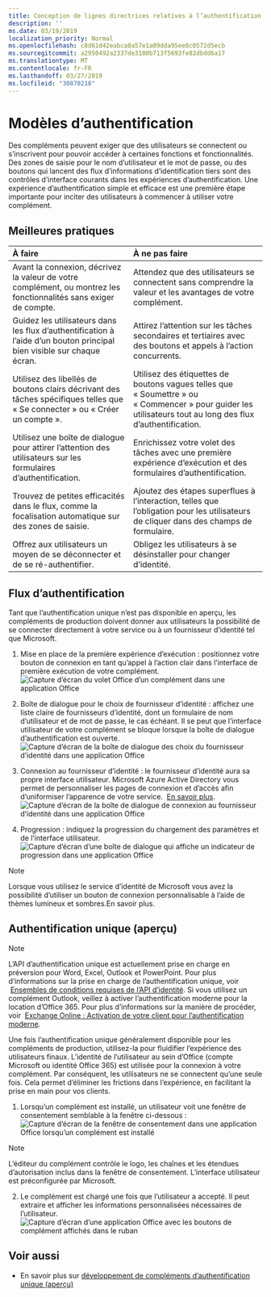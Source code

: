 ```yaml
---
title: Conception de lignes directrices relatives à l’authentification pour les compléments Office
description: ''
ms.date: 03/19/2019
localization_priority: Normal
ms.openlocfilehash: c8d61d42eabca0a57e1a09dda95ee8c0572d5ecb
ms.sourcegitcommit: a2950492a2337de3180b713f5693fe82dbdd6a17
ms.translationtype: MT
ms.contentlocale: fr-FR
ms.lasthandoff: 03/27/2019
ms.locfileid: "30870218"
---
```

# <a name="authentication-patterns"></a>Modèles d’authentification

Des compléments peuvent exiger que des utilisateurs se connectent ou s’inscrivent pour pouvoir accéder à certaines fonctions et fonctionnalités. Des zones de saisie pour le nom d’utilisateur et le mot de passe, ou des boutons qui lancent des flux d’informations d’identification tiers sont des contrôles d’interface courants dans les expériences d’authentification. Une expérience d’authentification simple et efficace est une première étape importante pour inciter des utilisateurs à commencer à utiliser votre complément.

## <a name="best-practices"></a>Meilleures pratiques

|À faire|À ne pas faire|
|:----|:----|
|Avant la connexion, décrivez la valeur de votre complément, ou montrez les fonctionnalités sans exiger de compte. |Attendez que des utilisateurs se connectent sans comprendre la valeur et les avantages de votre complément.|
|Guidez les utilisateurs dans les flux d’authentification à l’aide d’un bouton principal bien visible sur chaque écran. |Attirez l’attention sur les tâches secondaires et tertiaires avec des boutons et appels à l’action concurrents.|
|Utilisez des libellés de boutons clairs décrivant des tâches spécifiques telles que « Se connecter » ou « Créer un compte ».   |Utilisez des étiquettes de boutons vagues telles que « Soumettre » ou « Commencer » pour guider les utilisateurs tout au long des flux d’authentification.|
|Utilisez une boîte de dialogue pour attirer l’attention des utilisateurs sur les formulaires d’authentification.    |Enrichissez votre volet des tâches avec une première expérience d’exécution et des formulaires d’authentification.|
|Trouvez de petites efficacités dans le flux, comme la focalisation automatique sur des zones de saisie. |Ajoutez des étapes superflues à l’interaction, telles que l’obligation pour les utilisateurs de cliquer dans des champs de formulaire.|
|Offrez aux utilisateurs un moyen de se déconnecter et de se ré-authentifier.    |Obligez les utilisateurs à se désinstaller pour changer d’identité.|

## <a name="authentication-flow"></a>Flux d’authentification

Tant que l’authentification unique n’est pas disponible en aperçu, les compléments de production doivent donner aux utilisateurs la possibilité de se connecter directement à votre service ou à un fournisseur d’identité tel que Microsoft.

1. Mise en place de la première expérience d’exécution : positionnez votre bouton de connexion en tant qu’appel à l’action clair dans l’interface de première exécution de votre complément.
![Capture d’écran du volet Office d’un complément dans une application Office](../images/add-in-fre-value-placemat.png)

2. Boîte de dialogue pour le choix de fournisseur d’identité : affichez une liste claire de fournisseurs d’identité, dont un formulaire de nom d’utilisateur et de mot de passe, le cas échéant. Il se peut que l’interface utilisateur de votre complément se bloque lorsque la boîte de dialogue d’authentification est ouverte.
![Capture d’écran de la boîte de dialogue des choix du fournisseur d’identité dans une application Office](../images/add-in-auth-choices-dialog.png)



3. Connexion au fournisseur d’identité : le fournisseur d’identité aura sa propre interface utilisateur. Microsoft Azure Active Directory vous permet de personnaliser les pages de connexion et d’accès afin d’uniformiser l’apparence de votre service.  [En savoir plus](/azure/active-directory/fundamentals/customize-branding).
![Capture d’écran de la boîte de dialogue de connexion au fournisseur d’identité dans une application Office](../images/add-in-auth-identity-sign-in.png)

4. Progression : indiquez la progression du chargement des paramètres et de l’interface utilisateur.
![Capture d’écran d’une boîte de dialogue qui affiche un indicateur de progression dans une application Office](../images/add-in-auth-modal-interstitial.png)

> [!NOTE] 
> Lorsque vous utilisez le service d’identité de Microsoft vous avez la possibilité d’utiliser un bouton de connexion personnalisable à l’aide de thèmes lumineux et sombres.En savoir plus.

## <a name="single-sign-on-authentication-flow-preview"></a>Authentification unique (aperçu)

> [!NOTE]
> L’API d’authentification unique est actuellement prise en charge en préversion pour Word, Excel, Outlook et PowerPoint. Pour plus d’informations sur la prise en charge de l’authentification unique, voir  [Ensembles de conditions requises de l’API d’identité](/office/dev/add-ins/reference/requirement-sets/identity-api-requirement-sets). Si vous utilisez un complément Outlook, veillez à activer l’authentification moderne pour la location d’Office 365. Pour plus d’informations sur la manière de procéder, voir  [Exchange Online : Activation de votre client pour l’authentification moderne](https://social.technet.microsoft.com/wiki/contents/articles/32711.exchange-online-how-to-enable-your-tenant-for-modern-authentication.aspx).

Une fois l’authentification unique généralement disponible pour les compléments de production, utilisez-la pour fluidifier l’expérience des utilisateurs finaux. L’identité de l’utilisateur au sein d’Office (compte Microsoft ou identité Office 365) est utilisée pour la connexion à votre complément. Par conséquent, les utilisateurs ne se connectent qu’une seule fois. Cela permet d’éliminer les frictions dans l’expérience, en facilitant la prise en main pour vos clients.

1. Lorsqu’un complément est installé, un utilisateur voit une fenêtre de consentement semblable à la fenêtre ci-dessous : ![Capture d’écran de la fenêtre de consentement dans une application Office lorsqu’un complément est installé](../images/add-in-auth-SSO-consent-dialog.png)
> [!NOTE]
> L’éditeur du complément contrôle le logo, les chaînes et les étendues d’autorisation inclus dans la fenêtre de consentement. L’interface utilisateur est préconfigurée par Microsoft.

2. Le complément est chargé une fois que l’utilisateur a accepté. Il peut extraire et afficher les informations personnalisées nécessaires de l’utilisateur.
![Capture d’écran d’une application Office avec les boutons de complément affichés dans le ruban](../images/add-in-ribbon.png)

## <a name="see-also"></a>Voir aussi

- En savoir plus sur [développement de compléments d’authentification unique (aperçu)](/office/dev/add-ins/develop/sso-in-office-add-ins)
